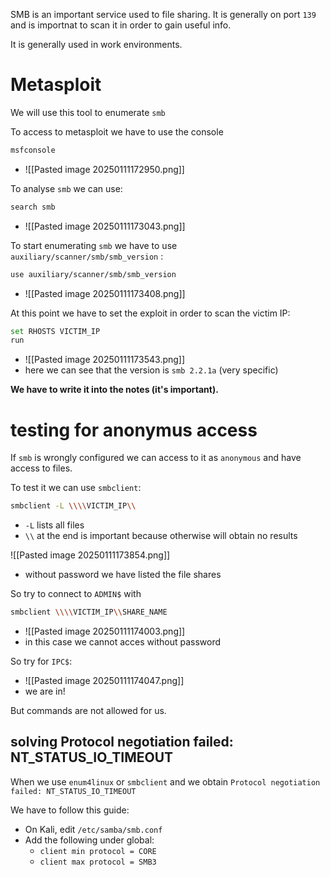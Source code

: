 SMB is an important service used to file sharing.
It is generally on port `139` and is importnat to scan it in order to gain useful info.

It is generally used in work environments.

# Metasploit
We will use this tool to enumerate `smb`

To access to metasploit we have to use the console
```bash
msfconsole
```
- ![[Pasted image 20250111172950.png]]

To analyse `smb` we can use:
```bash
search smb
```
- ![[Pasted image 20250111173043.png]]




To start enumerating `smb` we have to use `auxiliary/scanner/smb/smb_version` :
```bash
use auxiliary/scanner/smb/smb_version
```
- ![[Pasted image 20250111173408.png]]

At this point we have to set the exploit in order to scan the victim IP:
```bash
set RHOSTS VICTIM_IP
run
```
- ![[Pasted image 20250111173543.png]]
- here we can see that the version is `smb 2.2.1a` (very specific)

**We have to write it into the notes (it's important).**


# testing for anonymus access
If `smb` is wrongly configured we can access to it as `anonymous` and have access to files.

To test it we can use `smbclient`:
```bash
smbclient -L \\\\VICTIM_IP\\
```
- `-L` lists all files
- `\\` at the end is important because otherwise will obtain no results

![[Pasted image 20250111173854.png]]
- without password we have listed the file shares

So try to connect to `ADMIN$` with
```bash
smbclient \\\\VICTIM_IP\\SHARE_NAME
```
- ![[Pasted image 20250111174003.png]]
- in this case we cannot acces without password

So try for `IPC$`:
- ![[Pasted image 20250111174047.png]]
- we are in!


But commands are not allowed for us.



## solving Protocol negotiation failed: NT_STATUS_IO_TIMEOUT

When we use `enum4linux` or `smbclient` and we obtain `Protocol negotiation failed: NT_STATUS_IO_TIMEOUT`

We have to follow this guide:
- On Kali, edit `/etc/samba/smb.conf`
- Add the following under global:
	- `client min protocol = CORE`
	- `client max protocol = SMB3`
